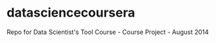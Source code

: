 datasciencecoursera
===================

Repo for Data Scientist's Tool Course - Course Project - August 2014
